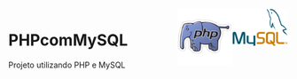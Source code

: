 <img src="icone-my-sql.png" align="right" width="100">
<img src="logo-php.png" align="right" width="100">

# PHPcomMySQL

Projeto utilizando PHP e MySQL
